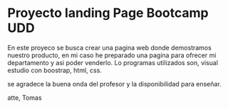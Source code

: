# Proyecto landing Page Bootcamp UDD

En este proyeco se busca crear una pagina web donde demostramos nuestro producto, en mi caso he preparado una pagina para ofrecer mi departamento y asi poder venderlo.
Lo programas utilizados son, visual estudio con boostrap, html, css.

se agradece la buena onda del profesor y la disponibilidad para enseñar.

atte, Tomas
